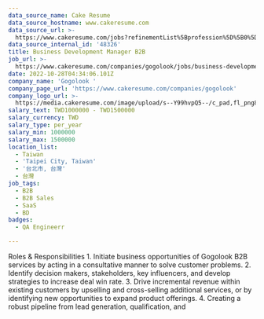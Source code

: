 ```yaml
---
data_source_name: Cake Resume
data_source_hostname: www.cakeresume.com
data_source_url: >-
  https://www.cakeresume.com/jobs?refinementList%5Bprofession%5D%5B0%5D=engineering_qa-engineer&refinementList%5Bsalary_currency%5D=TWD&range%5Bsalary_range%5D%5Bmin%5D=800096
data_source_internal_id: '48326'
title: Business Development Manager B2B
job_url: >-
  https://www.cakeresume.com/companies/gogolook/jobs/business-development-assistant-manager-b2b
date: 2022-10-28T04:34:06.101Z
company_name: 'Gogolook '
company_page_url: 'https://www.cakeresume.com/companies/gogolook'
company_logo_url: >-
  https://media.cakeresume.com/image/upload/s--Y99hvpQ5--/c_pad,fl_png8,h_200,w_200/v1618254473/gi3vnzovbkfiqffe6fu7.png
salary_text: TWD1000000 - TWD1500000
salary_currency: TWD
salary_type: per_year
salary_min: 1000000
salary_max: 1500000
location_list:
  - Taiwan
  - 'Taipei City, Taiwan'
  - '台北市, 台灣'
  - 台灣
job_tags:
  - B2B
  - B2B Sales
  - SaaS
  - BD
badges:
  - QA Engineerr

---
```


Roles & Responsibilities 1. Initiate business opportunities of Gogolook B2B services by acting in a consultative manner to solve customer problems. 2. Identify decision makers, stakeholders, key influencers, and develop strategies to increase deal win rate. 3. Drive incremental revenue within existing customers by upselling and cross-selling additional services, or by identifying new opportunities to expand product offerings. 4. Creating a robust pipeline from lead generation, qualification, and